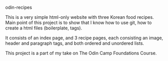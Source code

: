 odin-recipes

This is a very simple html-only website with three Korean food recipes. Main point of this project is to show that I know how to use git, how to create a html files (boilerplate, tags).

It consists of an index page, and 3 recipe pages, each consisting an image, header and paragraph tags, and both ordered and unordered lists.

This project is a part of my take on The Odin Camp Foundations Course. 